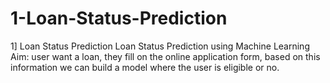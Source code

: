 # 1-Loan-Status-Prediction 
1] Loan Status Prediction 
Loan Status Prediction using Machine Learning
     Aim: user want a loan, they fill on the online application form, based on this information we can build a model where the user is eligible or no.
